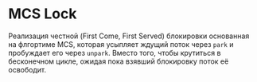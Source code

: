 # MCS Lock
Реализация честной (First Come, First Served) блокировки основанная на флгортиме MCS, которая усыпляет
ждущий поток через `park` и пробуждает его через `unpark`. Вместо того, чтобы крутиться в бесконечном цикле, 
ожидая пока взявший блокировку поток её освободит.
